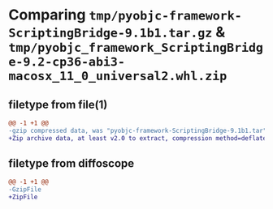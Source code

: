 # Comparing `tmp/pyobjc-framework-ScriptingBridge-9.1b1.tar.gz` & `tmp/pyobjc_framework_ScriptingBridge-9.2-cp36-abi3-macosx_11_0_universal2.whl.zip`

## filetype from file(1)

```diff
@@ -1 +1 @@
-gzip compressed data, was "pyobjc-framework-ScriptingBridge-9.1b1.tar", last modified: Sun Mar 26 11:38:50 2023, max compression
+Zip archive data, at least v2.0 to extract, compression method=deflate
```

## filetype from diffoscope

```diff
@@ -1 +1 @@
-GzipFile
+ZipFile
```

